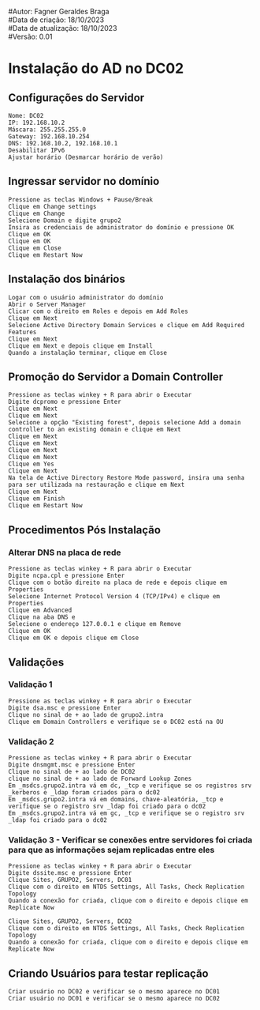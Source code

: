 #Autor: Fagner Geraldes Braga  
#Data de criação: 18/10/2023    
#Data de atualização: 18/10/2023  
#Versão: 0.01  

# Instalação do AD no DC02
## Configurações do Servidor
```
Nome: DC02
IP: 192.168.10.2
Máscara: 255.255.255.0
Gateway: 192.168.10.254
DNS: 192.168.10.2, 192.168.10.1
Desabilitar IPv6
Ajustar horário (Desmarcar horário de verão)
```
## Ingressar servidor no domínio
```
Pressione as teclas Windows + Pause/Break
Clique em Change settings
Clique em Change
Selecione Domain e digite grupo2
Insira as credenciais de administrator do domínio e pressione OK
Clique em OK
Clique em OK
Clique em Close
Clique em Restart Now
```
## Instalação dos binários
```
Logar com o usuário administrator do domínio
Abrir o Server Manager
Clicar com o direito em Roles e depois em Add Roles
Clique em Next
Selecione Active Directory Domain Services e clique em Add Required Features
Clique em Next
Clique em Next e depois clique em Install
Quando a instalação terminar, clique em Close
```
## Promoção do Servidor a Domain Controller
```
Pressione as teclas winkey + R para abrir o Executar
Digite dcpromo e pressione Enter
Clique em Next
Clique em Next
Selecione a opção "Existing forest", depois selecione Add a domain controller to an existing domain e clique em Next
Clique em Next
Clique em Next
Clique em Next
Clique em Next
Clique em Yes
Clique em Next
Na tela de Active Directory Restore Mode password, insira uma senha para ser utilizada na restauração e clique em Next
Clique em Next
Clique em Finish
Clique em Restart Now
```
## Procedimentos Pós Instalação

### Alterar DNS na placa de rede
```
Pressione as teclas winkey + R para abrir o Executar
Digite ncpa.cpl e pressione Enter
Clique com o botão direito na placa de rede e depois clique em Properties
Selecione Internet Protocol Version 4 (TCP/IPv4) e clique em Properties
Clique em Advanced
Clique na aba DNS e 
Selecione o endereço 127.0.0.1 e clique em Remove
Clique em OK
Clique em OK e depois clique em Close
```
## Validações
### Validação 1
```
Pressione as teclas winkey + R para abrir o Executar
Digite dsa.msc e pressione Enter
Clique no sinal de + ao lado de grupo2.intra
Clique em Domain Controllers e verifique se o DC02 está na OU
```
### Validação 2
```
Pressione as teclas winkey + R para abrir o Executar
Digite dnsmgmt.msc e pressione Enter
Clique no sinal de + ao lado de DC02
clique no sinal de + ao lado de Forward Lookup Zones
Em _msdcs.grupo2.intra vá em dc, _tcp e verifique se os registros srv _kerberos e _ldap foram criados para o dc02
Em _msdcs.grupo2.intra vá em domains, chave-aleatória, _tcp e verifique se o registro srv _ldap foi criado para o dc02
Em _msdcs.grupo2.intra vá em gc, _tcp e verifique se o registro srv _ldap foi criado para o dc02
```
### Validação 3 - Verificar se conexões entre servidores foi criada para que as informações sejam replicadas entre eles
```
Pressione as teclas winkey + R para abrir o Executar
Digite dssite.msc e pressione Enter
Clique Sites, GRUPO2, Servers, DC01
Clique com o direito em NTDS Settings, All Tasks, Check Replication Topology
Quando a conexão for criada, clique com o direito e depois clique em Replicate Now

Clique Sites, GRUPO2, Servers, DC02
Clique com o direito em NTDS Settings, All Tasks, Check Replication Topology
Quando a conexão for criada, clique com o direito e depois clique em Replicate Now
```
## Criando Usuários para testar replicação
```
Criar usuário no DC02 e verificar se o mesmo aparece no DC01
Criar usuário no DC01 e verificar se o mesmo aparece no DC02
```





